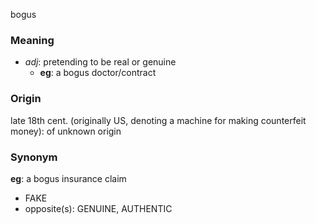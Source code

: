 bogus
### Meaning
+ _adj_: pretending to be real or genuine
	+ __eg__:  a bogus doctor/contract

### Origin

late 18th cent. (originally US, denoting a machine for making counterfeit money): of unknown origin

### Synonym

__eg__: a bogus insurance claim

+ FAKE
+ opposite(s): GENUINE, AUTHENTIC


